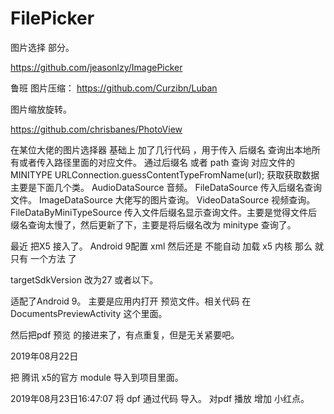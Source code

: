 # FilePicker
图片选择 部分。

https://github.com/jeasonlzy/ImagePicker

鲁班 图片压缩：
https://github.com/Curzibn/Luban

图片缩放旋转。

https://github.com/chrisbanes/PhotoView

在某位大佬的图片选择器 基础上 加了几行代码 ，用于传入 后缀名 查询出本地所有或者传入路径里面的对应文件。
通过后缀名 或者 path 查询 对应文件的MINITYPE
URLConnection.guessContentTypeFromName(url);
获取获取数据主要是下面几个类。
AudioDataSource 音频。
FileDataSource 传入后缀名查询文件。
ImageDataSource 大佬写的图片查询。
VideoDataSource 视频查询。
FileDataByMiniTypeSource 传入文件后缀名显示查询文件。主要是觉得文件后缀名查询太慢了，然后更新了下，主要是将后缀名改为 minitype 查询了。



最近 把X5 接入了。
Android 9配置 xml 然后还是 不能自动 加载 x5  内核 
那么 就只有 一个方法 了 

targetSdkVersion  改为27  或者以下。

适配了Android 9。
主要是应用内打开 预览文件。相关代码 在DocumentsPreviewActivity 这个里面。

然后把pdf 预览 的接进来了，有点重复，但是无关紧要吧。

2019年08月22日

把 腾讯 x5的官方 module  导入到项目里面。

2019年08月23日16:47:07  将 dpf  通过代码 导入。
对pdf 播放 增加 小红点。
